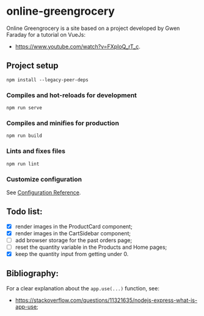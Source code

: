 # online-greengrocery

Online Greengrocery is a site based on a project developed by Gwen Faraday for a tutorial on VueJs:
- <https://www.youtube.com/watch?v=FXpIoQ_rT_c>.

## Project setup
```
npm install --legacy-peer-deps
```

### Compiles and hot-reloads for development
```
npm run serve
```

### Compiles and minifies for production
```
npm run build
```

### Lints and fixes files
```
npm run lint
```

### Customize configuration
See [Configuration Reference](https://cli.vuejs.org/config/).

## Todo list:
- [x] render images in the ProductCard component;
- [x] render images in the CartSidebar component;
- [ ] add browser storage for the past orders page;
- [ ] reset the quantity variable in the Products and Home pages;
- [x] keep the quantity input from getting under 0.

## Bibliography:

For a clear explanation about the `app.use(...)` function, see:
* <https://stackoverflow.com/questions/11321635/nodejs-express-what-is-app-use>;
